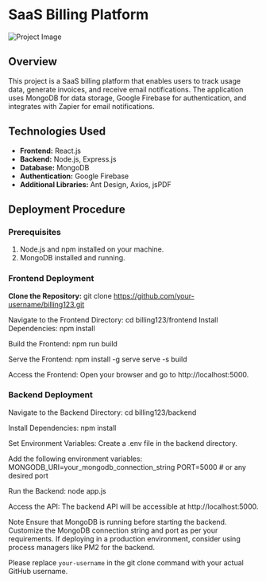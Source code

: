 # SaaS Billing Platform

![Project Image](https://drive.google.com/file/d/18TeR2IMH8TpI0XzBab4Mee8iGQgIHZh1/view?usp=drive_link)

## Overview

This project is a SaaS billing platform that enables users to track usage data, generate invoices, and receive email notifications. The application uses MongoDB for data storage, Google Firebase for authentication, and integrates with Zapier for email notifications.

## Technologies Used

- **Frontend:** React.js
- **Backend:** Node.js, Express.js
- **Database:** MongoDB
- **Authentication:** Google Firebase
- **Additional Libraries:** Ant Design, Axios, jsPDF

## Deployment Procedure

### Prerequisites

1. Node.js and npm installed on your machine.
2. MongoDB installed and running.

### Frontend Deployment

**Clone the Repository:**
git clone https://github.com/your-username/billing123.git

Navigate to the Frontend Directory:
cd billing123/frontend
Install Dependencies:
npm install

Build the Frontend:
npm run build

Serve the Frontend:
npm install -g serve
serve -s build

Access the Frontend:
Open your browser and go to http://localhost:5000.

### Backend Deployment
Navigate to the Backend Directory:
cd billing123/backend

Install Dependencies:
npm install

Set Environment Variables:
Create a .env file in the backend directory.

Add the following environment variables:
MONGODB_URI=your_mongodb_connection_string
PORT=5000 # or any desired port

Run the Backend:
node app.js

Access the API:
The backend API will be accessible at http://localhost:5000.

Note
Ensure that MongoDB is running before starting the backend.
Customize the MongoDB connection string and port as per your requirements.
If deploying in a production environment, consider using process managers like PM2 for the backend.

Please replace `your-username` in the git clone command with your actual GitHub username.





